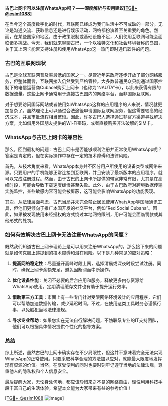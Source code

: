 **古巴上网卡可以注册WhatsApp吗？——深度解析与实用建议[[TG💪+ @esim1088](https://t.me/s/esim1088)]**

在当今这个高度数字化的时代，互联网已经成为我们生活中不可或缺的一部分。无论是沟通交流、获取信息还是进行娱乐活动，网络都扮演着至关重要的角色。然而，在某些国家和地区，由于政策限制或基础设施不足，人们使用互联网可能会面临诸多挑战。今天，我们就来聊聊古巴，一个以独特文化和社会环境著称的岛国，关于其上网卡能否支持注册和使用WhatsApp这一热门即时通讯软件的问题。

### 古巴的互联网现状

古巴是全球互联网普及率最低的国家之一。尽管近年来政府逐步开放了部分网络服务，但整体而言，互联网接入仍然受到严格管控。大多数普通民众只能通过国家控制下的电信运营商Cubacel购买上网卡（也称为“NAUTA”卡），以此来获得有限的数据流量。这些上网卡通常用于连接古巴国内的网络平台，而非国际互联网。

对于想要访问国际网站或者使用如WhatsApp这样的应用程序的人来说，情况就更加复杂了。虽然理论上可以通过合法途径申请国际互联网服务，但这需要较高的经济成本，并且审批流程相当繁琐。因此，许多古巴人选择通过非官方渠道寻找解决方案，比如借用外国朋友提供的Wi-Fi密码，或者直接购买非法破解的SIM卡。

### WhatsApp与古巴上网卡的兼容性

那么，回到最初的问题：古巴上网卡是否能够顺利注册并正常使用WhatsApp呢？答案是肯定的，但在实际操作中存在一定的技术障碍和法律风险。

首先，从技术角度来看，WhatsApp本身并不区分用户所使用的设备类型或网络来源。只要用户的手机能够正常连接到互联网，并且安装了最新版本的应用程序，就可以完成注册过程。然而，由于古巴的上网卡所提供的带宽非常有限，尤其是在高峰时段，可能会导致下载速度缓慢甚至失败。此外，由于古巴政府对跨境数据传输实施监控，某些敏感内容可能会被屏蔽，这可能会影响WhatsApp的功能表现。

其次，从法律层面考虑，古巴当局并未完全禁止居民使用WhatsApp等国际通讯工具，但他们更倾向于推广本国开发的社交平台，例如“Red Social Cubana”。因此，如果被发现使用未经授权的方式绕过本地网络限制，用户可能会面临罚款或其他形式的处罚。

### 如何有效解决古巴上网卡无法注册WhatsApp的问题？

既然我们知道古巴上网卡理论上是可以用来注册WhatsApp的，那么接下来的问题就是如何克服上述提到的技术障碍和潜在风险。以下是几种常见的应对策略：

1. **提高网络稳定性**：尽量避开高峰时段上网，选择清晨或深夜时段尝试注册。同时，确保上网卡余额充足，避免因断网而中断操作。
   
2. **优化设备性能**：关闭不必要的后台应用和服务，释放更多内存资源给WhatsApp使用。定期清理缓存文件也有助于提升运行效率。
   
3. **借助第三方工具**：市面上有一些专门针对受限网络环境设计的应用程序，它们可以帮助加速数据传输，减少延迟时间。不过，在使用这类工具时务必谨慎行事，以免触犯当地法律法规。
   
4. **寻求专业帮助**：如果您实在无法自行解决问题，不妨联系专业的IT支持团队，他们可以根据具体情况提供个性化的指导方案。

### 总结

综上所述，虽然古巴的上网卡确实存在不少局限性，但这并不意味着完全无法实现WhatsApp的正常使用。只要采取科学合理的方法加以应对，就能最大限度地发挥现有资源的价值。当然，在享受便利的同时也要时刻牢记遵守当地的法律法规，尊重他人的隐私权和个人信息安全。

最后提醒大家，无论身处何地，都应该珍惜来之不易的网络自由，理性利用科技手段丰富自己的生活体验。希望本文能为大家带来有益的参考价值！

[[TG💪+ @esim1088](https://t.me/s/esim1088) ![Image](https://i.postimg.cc/4NQfJmqS/Snipaste-2025-05-13-00-14-12.png)]